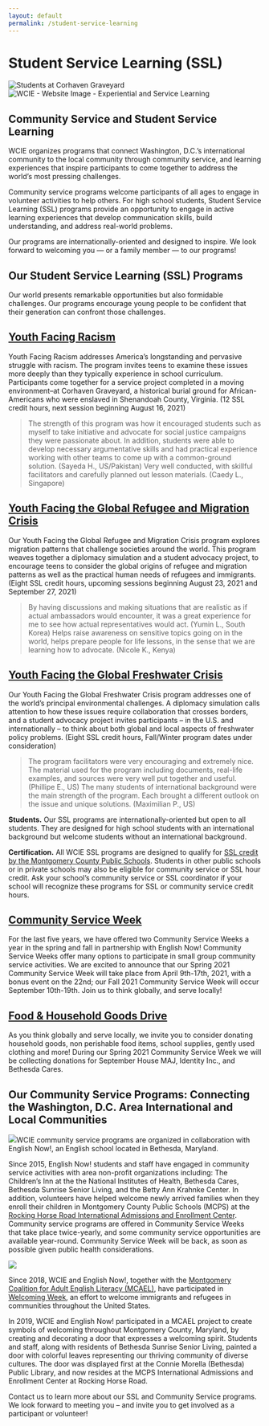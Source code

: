 ```yaml
---
layout: default
permalink: /student-service-learning
---
```

# Student Service Learning (SSL)
![Students at Corhaven Graveyard](https://washingtoncie.org/wp-content/uploads/2020/10/students-at-corhaven-1024x768.jpg "students-at-corhaven")
![WCIE - Website Image - Experiential and Service Learning](http://washingtoncie.org/wp-content/uploads/2019/03/WCIE-Website-Image-Experiential-and-Service-Learning.jpg "WCIE - Website Image - Experiential and Service Learning")

## **Community Service and Student Service Learning**

WCIE organizes programs that connect Washington, D.C.’s international community to the local community through community service, and learning experiences that inspire participants to come together to address the world’s most pressing challenges. 

Community service programs welcome participants of all ages to engage in volunteer activities to help others. For high school students, Student Service Learning (SSL) programs provide an opportunity to engage in active learning experiences that develop communication skills, build understanding, and address real-world problems. 

Our programs are internationally-oriented and designed to inspire. We look forward to welcoming you — or a family member — to our programs! 

## **Our Student Service Learning (SSL) Programs**

Our world presents remarkable opportunities but also formidable challenges. Our programs encourage young people to be confident that their generation can confront those challenges.

## [**Youth Facing Racism**](/student-service-learning/youth-facing-racism)

Youth Facing Racism addresses America’s longstanding and pervasive struggle with racism. The program invites teens to examine these issues more deeply than they typically experience in school curriculum. Participants come together for a service project completed in a moving environment–at Corhaven Graveyard, a historical burial ground for African-Americans who were enslaved in Shenandoah County, Virginia. (12 SSL credit hours, next session beginning August 16, 2021)

> The strength of this program was how it encouraged students such as myself to take initiative and advocate for social justice campaigns they were passionate about. In addition, students were able to develop necessary argumentative skills and had practical experience working with other teams to come up with a common-ground solution. (Sayeda H., US/Pakistan)
> Very well conducted, with skillful facilitators and carefully planned out lesson materials. (Caedy L., Singapore)

## [**Youth Facing the Global Refugee and Migration Crisis**](/student-service-learning/youth-facing-the-global-refugee-and-migration-crisis)

Our Youth Facing the Global Refugee and Migration Crisis program explores migration patterns that challenge societies around the world. This program weaves together a diplomacy simulation and a student advocacy project, to encourage teens to consider the global origins of refugee and migration patterns as well as the practical human needs of refugees and immigrants. (Eight SSL credit hours, upcoming sessions beginning August 23, 2021 and September 27, 2021)

> By having discussions and making situations that are realistic as if actual ambassadors would encounter, it was a great experience for me to see how actual representatives would act. (Yumin L., South Korea)
> Helps raise awareness on sensitive topics going on in the world, helps prepare people for life lessons, in the sense that we are learning how to advocate. (Nicole K., Kenya)

## [**Youth Facing the Global Freshwater Crisis**](/student-service-learning/youth-facing-the-global-freshwater-crisis)

Our Youth Facing the Global Freshwater Crisis program addresses one of the world’s principal environmental challenges. A diplomacy simulation calls attention to how these issues require collaboration that crosses borders, and a student advocacy project invites participants – in the U.S. and internationally – to think about both global and local aspects of freshwater policy problems. (Eight SSL credit hours, Fall/Winter program dates under consideration)

> The program facilitators were very encouraging and extremely nice. The material used for the program including documents, real-life examples, and sources were very well put together and useful. (Phillipe E., US)
> The many students of international background were the main strength of the program. Each brought a different outlook on the issue and unique solutions. (Maximilian P., US)

**Students.** Our SSL programs are internationally-oriented but open to all students. They are designed for high school students with an international background but welcome students without an international background.

**Certification.** All WCIE SSL programs are designed to qualify for [SSL credit by the Montgomery County Public Schools](https://montgomerycountymd.galaxydigital.com/agency/detail/?agency_id=92808). Students in other public schools or in private schools may also be eligible for community service or SSL hour credit. Ask your school’s community service or SSL coordinator if your school will recognize these programs for SSL or community service credit hours.

## [**Community Service Week**](https://washingtoncie.org/community-service-and-ssl/community-service-week/)

For the last five years, we have offered two Community Service Weeks a year in the spring and fall in partnership with English Now! Community Service Weeks offer many options to participate in small group community service activities. We are excited to announce that our Spring 2021 Community Service Week will take place from April 9th-17th, 2021, with a bonus event on the 22nd; our Fall 2021 Community Service Week will occur September 10th-19th. Join us to think globally, and serve locally!

## [**Food & Household Goods Drive**](https://washingtoncie.org/community-service-and-ssl/food-household-goods-drive/)

As you think globally and serve locally, we invite you to consider donating household goods, non perishable food items, school supplies, gently used clothing and more! During our Spring 2021 Community Service Week we will be collecting donations for September House MAJ, Identity Inc., and Bethesda Cares.

## **Our Community Service Programs: Connecting the Washington, D.C. Area International and Local Communities**

![](https://washingtoncie.org/wp-content/uploads/2020/12/image5.png)WCIE community service programs are organized in collaboration with English Now!, an English school located in Bethesda, Maryland.

Since 2015, English Now! students and staff have engaged in community service activities with area non-profit organizations including: The Children’s Inn at the the National Institutes of Health, Bethesda Cares, Bethesda Sunrise Senior Living, and the Betty Ann Krahnke Center. In addition, volunteers have helped welcome newly arrived families when they enroll their children in Montgomery County Public Schools (MCPS) at the [Rocking Horse Road International Admissions and Enrollment Center](https://montgomerycountymd.galaxydigital.com/need/detail/?need_id=434317). Community service programs are offered in Community Service Weeks that take place twice-yearly, and some community service opportunities are available year-round. Community Service Week will be back, as soon as possible given public health considerations.

[![](https://washingtoncie.org/wp-content/uploads/2020/12/image3.png)](https://washingtoncie.org/wp-content/uploads/2020/12/image3.png)

Since 2018, WCIE and English Now!, together with the [Montgomery Coalition for Adult English Literacy (MCAEL)](http://mcael.org/), have participated in [Welcoming Week](http://welcomingweek.org/), an effort to welcome immigrants and refugees in communities throughout the United States.

In 2019, WCIE and English Now! participated in a MCAEL project to create symbols of welcoming throughout Montgomery County, Maryland, by creating and decorating a door that expresses a welcoming spirit. Students and staff, along with residents of Bethesda Sunrise Senior Living, painted a door with colorful leaves representing our thriving community of diverse cultures. The door was displayed first at the Connie Morella (Bethesda) Public Library, and now resides at the MCPS International Admissions and Enrollment Center at Rocking Horse Road.

Contact us to learn more about our SSL and Community Service programs. We look forward to meeting you – and invite you to get involved as a participant or volunteer!

